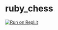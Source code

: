 # ruby_chess

[![Run on Repl.it](https://repl.it/badge/github/floorenr/ruby_chess)](https://repl.it/github/floorenr/ruby_chess)